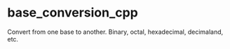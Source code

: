 # base_conversion_cpp
Convert from one base to another. Binary, octal, hexadecimal, decimaland, etc.
